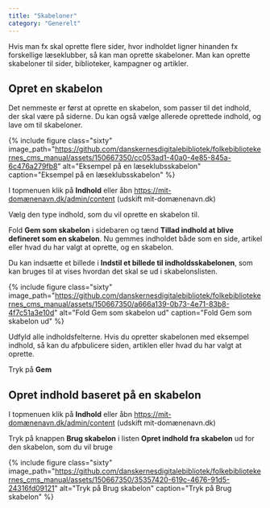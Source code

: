 ```yaml
---
title: "Skabeloner"  
category: "Generelt"
---
```


Hvis man fx skal oprette flere sider, hvor indholdet ligner hinanden fx forskellige læseklubber, så kan man oprette skabeloner. Man kan oprette skabeloner til sider, biblioteker, kampagner og artikler.

## Opret en skabelon

Det nemmeste er først at oprette en skabelon, som passer til det indhold, der skal være på siderne. Du kan også vælge allerede oprettede indhold, og lave om til skabeloner.

{% include figure class="sixty" image_path="https://github.com/danskernesdigitalebibliotek/folkebibliotekernes_cms_manual/assets/150667350/cc053ad1-40a0-4e85-845a-6c476a279fb8" alt="Eksempel på en læseklubsskabelon" caption="Eksempel på en læseklubsskabelon" %}

I topmenuen klik på **Indhold** eller åbn https://mit-domænenavn.dk/admin/content (udskift mit-domænenavn.dk)

Vælg den type indhold, som du vil oprette en skabelon til.

Fold **Gem som skabelon** i sidebaren og tænd **Tillad indhold at blive defineret som en skabelon**. Nu gemmes indholdet både som en side, artikel eller hvad du har valgt at oprette, og en skabelon. 

Du kan indsætte et billede i **Indstil et billede til indholdsskabelonen**, som kan bruges til at vises hvordan det skal se ud i skabelonslisten.

{% include figure class="sixty" image_path="https://github.com/danskernesdigitalebibliotek/folkebibliotekernes_cms_manual/assets/150667350/a666a139-0b73-4e71-83b8-4f7c51a3e10d" alt="Fold Gem som skabelon ud" caption="Fold Gem som skabelon ud" %}

Udfyld alle indholdsfelterne. Hvis du opretter skabelonen med eksempel indhold, så kan du afpbulicere siden, artiklen eller hvad du har valgt at oprette.

Tryk på **Gem**

## Opret indhold baseret på en skabelon

I topmenuen klik på **Indhold** eller åbn https://mit-domænenavn.dk/admin/content (udskift mit-domænenavn.dk)

Tryk på knappen **Brug skabelon** i listen **Opret indhold fra skabelon** ud for den skabelon, som du vil bruge

{% include figure class="sixty" image_path="https://github.com/danskernesdigitalebibliotek/folkebibliotekernes_cms_manual/assets/150667350/35357420-619c-4676-91d5-24316fd09121" alt="Tryk på Brug skabelon" caption="Tryk på Brug skabelon" %}
